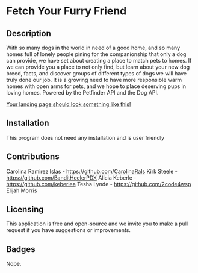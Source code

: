 # Fetch Your Furry Friend

## Description

With so many dogs in the world in need of a good home, and so many homes full of lonely people pining for the companionship that only a dog can provide, we have set about creating a place to match pets to homes. If we can provide you a place to not only find, but learn about your new dog breed, facts, and discover groups of different types of dogs we will have truly done our job. It is a growing need to have more responsible warm homes with open arms for pets, and we hope to place deserving pups in loving homes. Powered by the Petfinder API and the Dog API. 

[Your landing page should look something like this!](screenshot.png)

## Installation

This program does not need any installation and is user friendly

## Contributions
Carolina Ramirez Islas - https://github.com/CarolinaRaIs
Kirk Steele - https://github.com/BanditHeelerPDX
Alicia Keberle - https://github.com/keberlea
Tesha Lynde - https://github.com/2code4wsp
Elijah Morris

## Licensing

This application is free and open-source and we invite you to make a pull request if you have suggestions or improvements.

## Badges

Nope.

